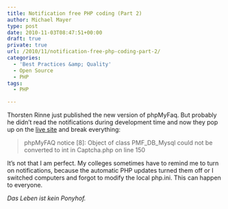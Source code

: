 ```yaml
---
title: Notification free PHP coding (Part 2)
author: Michael Mayer
type: post
date: 2010-11-03T08:47:51+00:00
draft: true
private: true
url: /2010/11/notification-free-php-coding-part-2/
categories:
  - 'Best Practices &amp; Quality'
  - Open Source
  - PHP
tags:
  - PHP

---
```

Thorsten Rinne just published the new version of phpMyFaq. But probably he didn&#8217;t read the notifications during development time and now they pop up on the <a href="http://faq.phpmyfaq.de/news/11/en/upgrade-to-phpmyfaq-263.html" target="_blank">live site</a> and break everything:

> phpMyFAQ notice [8]: Object of class PMF\_DB\_Mysql could not be converted to int in Captcha.php on line 150

It&#8217;s not that I am perfect. My colleges sometimes have to remind me to turn on notifications, because the automatic PHP updates turned them off or I switched computers and forgot to modify the local php.ini. This can happen to everyone.

_Das Leben ist kein Ponyhof._